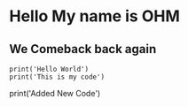﻿# Hello My name is OHM
## We Comeback back again
```
print('Hello World')
print('This is my code')
```
print('Added New Code')
```
